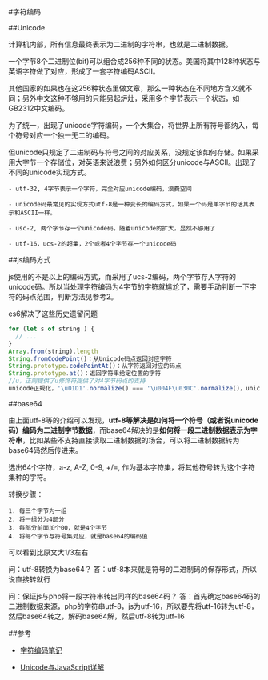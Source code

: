 #字符编码

##Unicode

计算机内部，所有信息最终表示为二进制的字符串，也就是二进制数据。

一个字节8个二进制位(bit)可以组合成256种不同的状态。美国将其中128种状态与英语字符做了对应，形成了一套字符编码ASCII。

其他国家的如果也在这256种状态里做文章，那么一种状态在不同地方含义就不同；另外中文这种不够用的只能另起炉灶，采用多个字节表示一个状态，如GB2312中文编码。

为了统一，出现了unicode字符编码，一个大集合，将世界上所有符号都纳入，每个符号对应一个独一无二的编码。

但unicode只规定了二进制码与符号之间的对应关系，没规定该如何存储。如果采用大字节一个存储位，对英语来说浪费；另外如何区分unicode与ASCII。出现了不同的unicode实现方式。

	- utf-32, 4字节表示一个字符，完全对应unicode编码，浪费空间

	- unicode码最常见的实现方式utf-8是一种变长的编码方式，如果一个码是单字节的话其表示和ASCII一样。

	- usc-2, 两个字节存一个unicode码，随着unicode的扩大，显然不够用了

	- utf-16，ucs-2的超集，2个或者4个字节存一个unicode码

##js编码方式

js使用的不是以上的编码方式，而采用了ucs-2编码，两个字节存入字符的unicode码。所以当处理字符编码为4字节的字符就尴尬了，需要手动判断一下字符的码点范围，判断方法见参考2。

es6解决了这些历史遗留问题

```js
for (let s of string ) {
  // ...
}
Array.from(string).length
String.fromCodePoint()：从Unicode码点返回对应字符
String.prototype.codePointAt()：从字符返回对应的码点
String.prototype.at()：返回字符串给定位置的字符
//u，正则提供了u修饰符提供了对4字节码点的支持
unicode正规化，'\u01D1'.normalize() === '\u004F\u030C'.normalize()，unicode对合成字符提供了不同的表示方法，用normalize方法使其正规化
```

##base64

由上面utf-8等的介绍可以发现，**utf-8等解决是如何将一个符号（或者说unicode码）编码为二进制字节数据**，而base64解决的是**如何将一段二进制数据表示为字符串**，比如某些不支持直接读取二进制数据的场合，可以将二进制数据转为base64码然后传进来。

选出64个字符，a-z, A-Z, 0-9, +/=, 作为基本字符集，将其他符号转为这个字符集种的字符。

转换步骤：

	1. 每三个字节为一组
	2. 将一组分为4部分
	3. 每部分前面加个00，就是4个字节
	4. 将每个字节与符号集对应，就是base64的编码值

可以看到比原文大1/3左右

问：utf-8转换为base64？
答：utf-8本来就是符号的二进制码的保存形式，所以说直接转就行

问：保证js与php将一段字符串转出同样的base64码？
答：首先确定base64码的二进制数据来源，php的字符串utf-8，js为utf-16，所以要先将utf-16转为utf-8，然后base64转之，解码base64解，然后utf-8转为utf-16

##参考

- [字符编码笔记](http://www.ruanyifeng.com/blog/2007/10/ascii_unicode_and_utf-8.html)

- [Unicode与JavaScript详解](http://www.ruanyifeng.com/blog/2014/12/unicode.html)